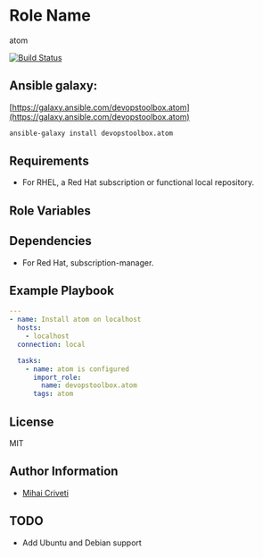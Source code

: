 Role Name
=========

atom

[![Build Status](https://travis-ci.org/cmihai-ansible/atom.svg?branch=master)](https://travis-ci.org/cmihai-ansible/atom)

Ansible galaxy:
---------------

[https://galaxy.ansible.com/devopstoolbox.atom](https://galaxy.ansible.com/devopstoolbox.atom)

```bash
ansible-galaxy install devopstoolbox.atom
```

Requirements
------------

- For RHEL, a Red Hat subscription or functional local repository.

Role Variables
--------------

Dependencies
------------

- For Red Hat, subscription-manager.

Example Playbook
----------------

```yaml
---
- name: Install atom on localhost
  hosts:
    - localhost
  connection: local

  tasks:
    - name: atom is configured
      import_role:
        name: devopstoolbox.atom
      tags: atom
```

License
-------

MIT

Author Information
------------------

- [Mihai Criveti](https://www.linkedin.com/in/crivetimihai)

TODO
----

- Add Ubuntu and Debian support
